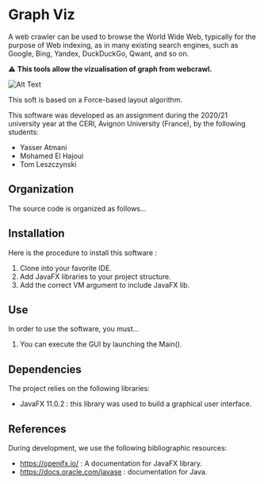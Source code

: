 # Graph Viz

A web crawler can be used to browse the World Wide Web, typically for the purpose of Web indexing, as in many existing search engines, such as Google, Bing, Yandex, DuckDuckGo, Qwant, and so on.

:warning: **This tools allow the vizualisation of graph from webcrawl.**

![Alt Text](Animation.gif)

This soft is based on a Force-based layout algorithm.

This software was developed as an assignment during the 2020/21 university year at the CERI, Avignon University (France), by the following students:
* Yasser Atmani
* Mohamed El Hajoui
* Tom Leszczynski 




## Organization
The source code is organized as follows... 


## Installation
Here is the procedure to install this software :
1. Clone into your favorite IDE.
2. Add JavaFX libraries to your project structure.
3. Add the correct VM argument to include JavaFX lib.


## Use
In order to use the software, you must...
1. You can execute the GUI by launching the Main().


## Dependencies
The project relies on the following libraries:
* JavaFX 11.0.2 : this library was used to build a graphical user interface.

## References
During development, we use the following bibliographic resources:
* https://openjfx.io/ : A documentation for JavaFX library.
* https://docs.oracle.com/javase : documentation for Java.

